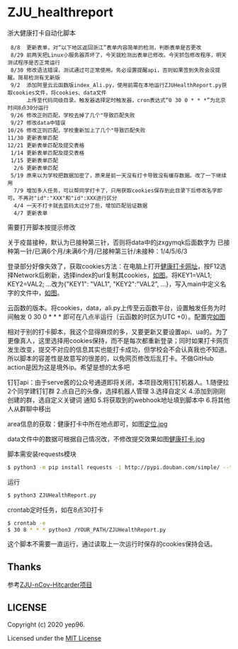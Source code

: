 # ZJU_healthreport
浙大健康打卡自动化脚本

```
 8/8  更新表单，对“以下地区返回浙江”表单内容简单的检测，判断表单是否更改
 8/29 前两天把Linux小服务器弄坏了，今天就检测出表单已修改。今天抓包修改程序，明天测试程序是否正常运行
 8/30 修改语法错误，测试通过可正常使用。务必设置提醒api，否则如果签到失败会没提醒。简易检测有无新版
 9/2  添加阿里云云函数版index_Ali.py，使用前需在本地运行ZJUHealthReport.py获取cookies文件，将cookies、data文件
      上传至代码同级目录。触发器选择定时触发器，cron表达式“0 30 0 * * *”为北京时间8点30分运行
 9/26 修改正则匹配，学校去掉了几个"导致匹配失败
 9/27 修改data中错误
10/26 修改正则匹配，学校重新加上了几个"导致匹配失败
11/30 更新表单匹配
12/21 更新表单匹配及提交表格
 1/14 更新表单匹配及提交表格
 1/15 更新表单匹配
  2/6 更新表单匹配
 5/19 原来以为学校把数据加密了，原来是前一天没有打卡导致没有缓存数据。改了一下继续用
  7/9 增加多人任务，可以帮同学打卡了，只用获取cookies保存到此目录下后修改名字即可。不再对"id":"XXX"和"id":XXX进行区分
  4/4 一天不打卡就去蓝码太过分了些，增加匹配验证数据
  4/7 更新表单
```
需要打开脚本按提示修改

关于疫苗接种，默认为已接种第三针，否则将data中的jzxgymqk后面数字为 已接种第一针/已满6个月/未满6个月/已接种第三针/未接种：1/4/5/6/3

登录部分好像失效了，获取cookies方法：在电脑上打开<a href="https://healthreport.zju.edu.cn/ncov/wap/default/index">健康打卡网址</a>，按F12选择Network后刷新，选择index的url复制其cookies，<a href="https://github.com/yep96/ZJU_healthreport/raw/master/cookies.jpg">如图</a>。将KEY1=VAL1; KEY2=VAL2; ...改为{"KEY1": "VAL1", "KEY2":"VAL2", ...}，写入main中定义名字的文件中，<a href="https://github.com/yep96/ZJU_healthreport/raw/master/name.jpg">如图</a>。

云函数的版本。将cookies，data，ali.py上传至云函数平台，设置触发任务为时间触发 0 30 0 * * * 即可在八点半运行（云函数的时区为UTC +0）。配置完<a href="https://github.com/yep96/ZJU_healthreport/raw/master/Func.jpg">如图</a>

相对于别的打卡脚本，我这个显得麻烦的多，又要更新又要设置api、ua的。为了更像真人，这里选择用cookies保持，而不是每次都重新登录；同时如果打卡网页发生改变，提交不对应的信息其实也能打卡成功，但学校会不会认真我也不知道。所以脚本的容差性是故意写的很差的，以免网页修改后乱打卡。不做GitHub action是因为这是境外ip。希望是想的太多吧

钉钉api：由于serve酱的公众号通道即将关闭，本项目改用钉钉机器人。1.随便拉2个同学建钉钉群 2.点自己的头像，选择机器人管理 3.选择自定义 4.添加到刚刚创建的群，选自定义关键词 通知 5.将获取到的webhook地址填到脚本中 6.将其他人从群聊中移出

area信息的获取：健康打卡中所在地点即可，如图<a href="https://github.com/yep96/ZJU_healthreport/raw/master/定位.jpg">定位.jpg</a>

data文件中的数据可根据自己情况改，不修改提交效果如图<a href="https://github.com/yep96/ZJU_healthreport/raw/master/健康打卡.jpg">健康打卡.jpg</a>

脚本需安装requests模块
   ```bash
   $ python3 -m pip install requests -i http://pypi.douban.com/simple/ --trusted-host pypi.douban.com
   ```

运行
   ```bash
   $ python3 ZJUHealthReport.py
   ```

crontab定时任务，如在8点30打卡
   ```bash
   $ crontab -e
   $ 30 8 * * * python3 /YOUR_PATH/ZJUHealthReport.py
   ```

这个脚本不需要一直运行，通过读取上一次运行时保存的cookies保持会话。

## Thanks
参考<a href="https://github.com/Tishacy/ZJU-nCov-Hitcarder">ZJU-nCov-Hitcarder项目</a>

## LICENSE

Copyright (c) 2020 yep96.

Licensed under the [MIT License](https://github.com/yep96/ZJU_healthreport/blob/master/LICENSE)


